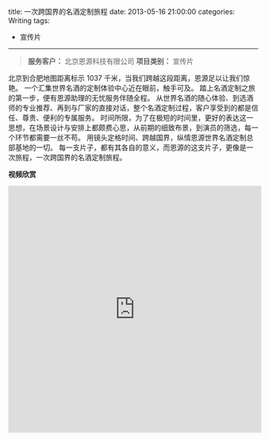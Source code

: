 title: 一次跨国界的名酒定制旅程
date: 2013-05-16 21:00:00
categories: Writing
tags:
 - 宣传片
---


> __服务客户：__ 北京恩源科技有限公司
> __项目类别：__ 宣传片

北京到合肥地图距离标示 1037 千米，当我们跨越这段距离，恩源足以让我们惊艳。
一个汇集世界名酒的定制体验中心近在眼前，触手可及。
踏上名酒定制之旅的第一步，便有恩源助理的无忧服务伴随全程。
从世界名酒的随心体验、到选酒师的专业推荐、再到与厂家的直接对话，整个名酒定制过程，客户享受到的都是信任、尊贵、便利的专属服务。
时间所限，为了在极短的时间里，更好的表达这一思想，在场景设计与安排上都颇费心思，从前期的细致布景，到演员的筛选，每一个环节都需要一丝不苟。
用镜头定格时间、跨越国界，纵情恩源世界名酒定制总部基地的一切。
每一支片子，都有其各自的意义，而恩源的这支片子，更像是一次旅程，一次跨国界的名酒定制旅程。


__视频欣赏__

<iframe height=498 width=510 src="http://player.youku.com/embed/XNTc4MzQ3MjY0" frameborder=0 allowfullscreen></iframe>
